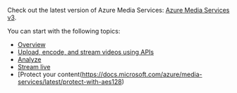 Check out the latest version of Azure Media Services: [Azure Media Services v3](https://docs.microsoft.com/azure/media-services/latest/).

You can start with the following topics: 

* [Overview](https://docs.microsoft.com/azure/media-services/latest/media-services-overview)
* [Upload, encode, and stream videos using APIs](https://docs.microsoft.com/azure/media-services/latest/stream-files-tutorial-with-api)
* [Analyze](https://docs.microsoft.com/azure/media-services/latest/analyze-videos-tutorial-with-api)
* [Stream live](https://docs.microsoft.com/azure/media-services/latest/stream-live-tutorial-with-api)
* [Protect your content(https://docs.microsoft.com/azure/media-services/latest/protect-with-aes128)

